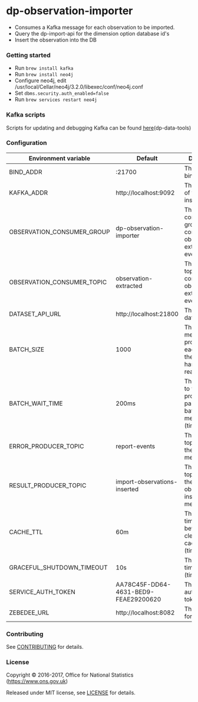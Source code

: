 dp-observation-importer
================

* Consumes a Kafka message for each observation to be imported.
* Query the dp-import-api for the dimension option database id's
* Insert the observation into the DB

### Getting started

* Run ```brew install kafka```
* Run ```brew install neo4j```
* Configure neo4j, edit /usr/local/Cellar/neo4j/3.2.0/libexec/conf/neo4j.conf
* Set ```dbms.security.auth_enabled=false```
* Run ```brew services restart neo4j```

### Kafka scripts

Scripts for updating and debugging Kafka can be found [here](https://github.com/ONSdigital/dp-data-tools)(dp-data-tools)

### Configuration

| Environment variable       | Default                          | Description
| ---------------------------|--------------------------------- |-----------------------------------------------------
| BIND_ADDR                  | :21700                               | The port to bind to
| KAFKA_ADDR                 | http://localhost:9092                | The address of the Kafka instance
| OBSERVATION_CONSUMER_GROUP | dp-observation-importer              | The Kafka consumer group to consume observation extracted events from
| OBSERVATION_CONSUMER_TOPIC | observation-extracted                | The Kafka topic to consume observation extracted events from
| DATASET_API_URL            | http://localhost:21800               | The URL of the dataset API
| BATCH_SIZE                 | 1000                                 | The number of messages to process in each batch if the time out has not been reached
| BATCH_WAIT_TIME            | 200ms                                | The duration to wait before processing a partially full batch of messages (time.Duration)
| ERROR_PRODUCER_TOPIC       | report-events                        | The Kafka topic to send the error messages to
| RESULT_PRODUCER_TOPIC      | import-observations-inserted         | The Kafka topic to send the observations inserted messages to
| CACHE_TTL                  | 60m                                  | The amount of time to wait before clearing the cache (time.Duration)
| GRACEFUL_SHUTDOWN_TIMEOUT  | 10s                                  | The shutdown timeout (time.Duration)
| SERVICE_AUTH_TOKEN         | AA78C45F-DD64-4631-BED9-FEAE29200620 | The service authorization token
| ZEBEDEE_URL                | http://localhost:8082                | The host name for Zebedee

### Contributing

See [CONTRIBUTING](CONTRIBUTING.md) for details.

### License

Copyright © 2016-2017, Office for National Statistics (https://www.ons.gov.uk)

Released under MIT license, see [LICENSE](LICENSE.md) for details.
